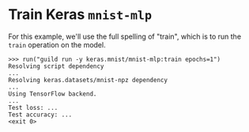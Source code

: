 # Train Keras `mnist-mlp`

For this example, we'll use the full spelling of "train", which is to
run the `train` operation on the model.

    >>> run("guild run -y keras.mnist/mnist-mlp:train epochs=1")
    Resolving script dependency
    ...
    Resolving keras.datasets/mnist-npz dependency
    ...
    Using TensorFlow backend.
    ...
    Test loss: ...
    Test accuracy: ...
    <exit 0>
